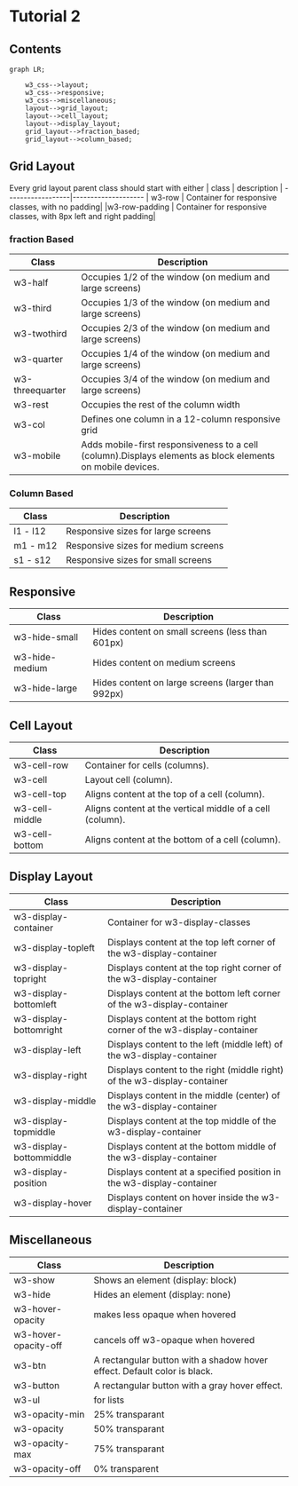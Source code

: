 # Tutorial 2

## Contents
```mermaid
graph LR;
    
    w3_css-->layout;
    w3_css-->responsive;
    w3_css-->miscellaneous;
    layout-->grid_layout;
    layout-->cell_layout;
    layout-->display_layout;
    grid_layout-->fraction_based;
    grid_layout-->column_based;

```

## Grid Layout
Every grid layout parent class should start with either
| class           | description |
------------------|--------------------
| w3-row	    | Container for responsive classes, with no padding|
|w3-row-padding	| Container for responsive classes, with 8px left and right padding|

### fraction Based

|Class	         | Description |
-----------------|------------------
|w3-half	     | Occupies 1/2 of the window (on medium and large screens)|
|w3-third	     | Occupies 1/3 of the window (on medium and large screens)|
|w3-twothird	 | Occupies 2/3 of the window (on medium and large screens)|
|w3-quarter	     | Occupies 1/4 of the window (on medium and large screens)|
|w3-threequarter | Occupies 3/4 of the window (on medium and large screens)|
|w3-rest	     | Occupies the rest of the column width|
|w3-col	         | Defines one column in a 12-column responsive grid|
|w3-mobile	     | Adds mobile-first responsiveness to a cell (column).Displays elements as block elements on mobile devices.|

### Column Based

|Class	         | Description |
-----------------|------------------
| l1 - l12	| Responsive sizes for large screens  |
| m1 - m12	| Responsive sizes for medium screens |
| s1 - s12	| Responsive sizes for small screens |

## Responsive

|Class	         | Description |
-----------------|------------------
| w3-hide-small	 | Hides content on small screens (less than 601px) |
| w3-hide-medium | 	Hides content on medium screens |
| w3-hide-large	 | Hides content on large screens (larger than 992px) |

## Cell Layout


|Class	         | Description |
-----------------|------------------
| w3-cell-row |	Container for cells (columns). |
| w3-cell	| Layout cell (column). |
| w3-cell-top	| Aligns content at the top of a cell (column). |
| w3-cell-middle	| Aligns content at the vertical middle of a cell (column). |
| w3-cell-bottom	|Aligns content at the bottom of a cell (column).|

## Display Layout

|Class	         | Description |
-----------------|------------------
| w3-display-container	| Container for w3-display-classes
| w3-display-topleft	| Displays content at the top left corner of the w3-display-container
| w3-display-topright	| Displays content at the top right corner of the w3-display-container
| w3-display-bottomleft	| Displays content at the bottom left corner of the w3-display-container
| w3-display-bottomright |	Displays content at the bottom right corner of the w3-display-container
| w3-display-left	| Displays content to the left (middle left) of the w3-display-container
| w3-display-right	| Displays content to the right (middle right) of the w3-display-container
| w3-display-middle	| Displays content in the middle (center) of the w3-display-container
| w3-display-topmiddle	| Displays content at the top middle of the w3-display-container
| w3-display-bottommiddle	| Displays content at the bottom middle of the w3-display-container
| w3-display-position	| Displays content at a specified position in the w3-display-container
| w3-display-hover	| Displays content on hover inside the w3-display-container

## Miscellaneous


Class	         | Description 
-----------------|------------------
w3-show	| Shows an element (display: block)
w3-hide	| Hides an element (display: none)
w3-hover-opacity | makes less opaque when hovered
w3-hover-opacity-off | cancels off w3-opaque when hovered
w3-btn	| A rectangular button with a shadow hover effect. Default color is black.
w3-button	| A rectangular button with a gray hover effect.
w3-ul | for lists
w3-opacity-min | 25% transparant
w3-opacity | 50% transparant
w3-opacity- max | 75% transparant
w3-opacity-off | 0% transparent